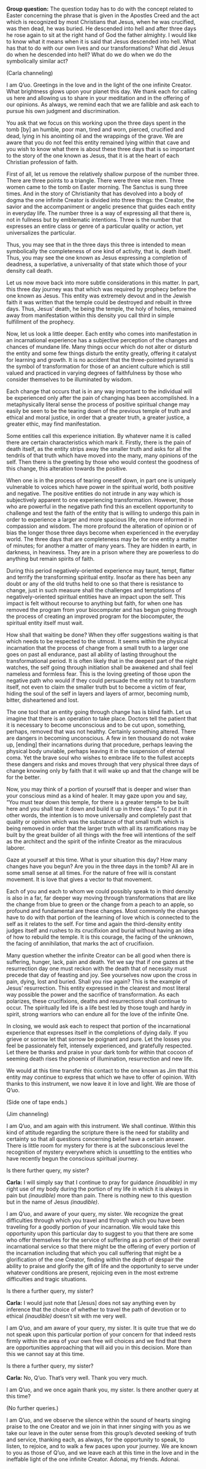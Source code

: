 <p class="group-question"><strong>Group question:</strong> The question today has to do with the concept related to Easter concerning the phrase that is given in the Apostles Creed and the act which is recognized by most Christians that Jesus, when he was crucified, was then dead, he was buried. He descended into hell and after three days he rose again to sit at the right hand of God the father almighty. I would like to know what it means when it is said that Jesus descended into hell. What has that to do with our own lives and our transformations? What did Jesus do when he descended into hell? What do we do when we do the symbolically similar act?</p>
<p class="channel-type">(Carla channeling)</p>
<p>I am Q’uo. Greetings in the love and in the light of the one infinite Creator. What brightness glows upon your planet this day. We thank each for calling us here and allowing us to share in your meditation and in the offering of our opinions. As always, we remind each that we are fallible and ask each to pursue his own judgment and discrimination.</p>
<p>You ask that we focus on this working upon the three days spent in the tomb [by] an humble, poor man, tired and worn, pierced, crucified and dead, lying in his anointing oil and the wrappings of the grave. We are aware that you do not feel this entity remained lying within that cave and you wish to know what there is about these three days that is so important to the story of the one known as Jesus, that it is at the heart of each Christian profession of faith.</p>
<p>First of all, let us remove the relatively shallow purpose of the number three. There are three points to a triangle. There were three wise men. Three women came to the tomb on Easter morning. The Sanctus is sung three times. And in the story of Christianity that has devolved into a body of dogma the one infinite Creator is divided into three things: the Creator, the savior and the accompaniment or angelic presence that guides each entity in everyday life. The number three is a way of expressing all that there is, not in fullness but by emblematic intentions. Three is the number that expresses an entire class or genre of a particular quality or action, yet universalizes the particular.</p>
<p>Thus, you may see that in the three days this three is intended to mean symbolically the completeness of one kind of activity, that is, death itself. Thus, you may see the one known as Jesus expressing a completion of deadness, a superlative, a universality of that state which those of your density call death.</p>
<p>Let us now move back into more subtle considerations in this matter. In part, this three day journey was that which was required by prophecy before the one known as Jesus. This entity was extremely devout and in the Jewish faith it was written that the temple could be destroyed and rebuilt in three days. Thus, Jesus’ death, he being the temple, the holy of holies, remained away from manifestation within this density you call third in simple fulfillment of the prophecy.</p>
<p>Now, let us look a little deeper. Each entity who comes into manifestation in an incarnational experience has a subjective perception of the changes and chances of mundane life. Many things occur which do not alter or disturb the entity and some few things disturb the entity greatly, offering it catalyst for learning and growth. It is no accident that the three-pointed pyramid is the symbol of transformation for those of an ancient culture which is still valued and practiced in varying degrees of faithfulness by those who consider themselves to be illuminated by wisdom.</p>
<p>Each change that occurs that is in any way important to the individual will be experienced only after the pain of changing has been accomplished. In a metaphysically literal sense the process of positive spiritual change may easily be seen to be the tearing down of the previous temple of truth and ethical and moral justice, in order that a greater truth, a greater justice, a greater ethic, may find manifestation.</p>
<p>Some entities call this experience initiation. By whatever name it is called there are certain characteristics which mark it. Firstly, there is the pain of death itself, as the entity strips away the smaller truth and asks for all the tendrils of that truth which have moved into the many, many opinions of the self. Then there is the greeting by those who would contest the goodness of this change, this alteration towards the positive.</p>
<p>When one is in the process of tearing oneself down, in part one is uniquely vulnerable to voices which have power in the spiritual world, both positive and negative. The positive entities do not intrude in any way which is subjectively apparent to one experiencing transformation. However, those who are powerful in the negative path find this an excellent opportunity to challenge and test the faith of the entity that is willing to undergo this pain in order to experience a larger and more spacious life, one more informed in compassion and wisdom. The more profound the alteration of opinion or of bias the longer those three days become when experienced in the everyday world. The three days that are completeness may be for one entity a matter of minutes; for another a matter of many years. They are hidden in earth, in darkness, in heaviness. They are in a prison where they are powerless to do anything but remain spirits of faith.</p>
<p>During this period negatively-oriented experience may taunt, tempt, flatter and terrify the transforming spiritual entity. Insofar as there has been any doubt or any of the old truths held to one so that there is resistance to change, just in such measure shall the challenges and temptations of negatively-oriented spiritual entities have an impact upon the self. This impact is felt without recourse to anything but faith, for when one has removed the program from your biocomputer and has begun going through the process of creating an improved program for the biocomputer, the spiritual entity itself must wait.</p>
<p>How shall that waiting be done? When they offer suggestions waiting is that which needs to be respected to the utmost. It seems within the physical incarnation that the process of change from a small truth to a larger one goes on past all endurance, past all ability of lasting throughout the transformational period. It is often likely that in the deepest part of the night watches, the self going through initiation shall be awakened and shall feel nameless and formless fear. This is the loving greeting of those upon the negative path who would if they could persuade the entity not to transform itself, not even to claim the smaller truth but to become a victim of fear, hiding the soul of the self in layers and layers of armor, becoming numb, bitter, disheartened and lost.</p>
<p>The one tool that an entity going through change has is blind faith. Let us imagine that there is an operation to take place. Doctors tell the patient that it is necessary to become unconscious and to be cut upon, something, perhaps, removed that was not healthy. Certainly something altered. There are dangers in becoming unconscious. A few in ten thousand do not wake up, [ending] their incarnations during that procedure, perhaps leaving the physical body unviable, perhaps leaving it in the suspension of eternal coma. Yet the brave soul who wishes to embrace life to the fullest accepts these dangers and risks and moves through that very physical three days of change knowing only by faith that it will wake up and that the change will be for the better.</p>
<p>Now, you may think of a portion of yourself that is deeper and wiser than your conscious mind as a kind of healer. It may gaze upon you and say, “You must tear down this temple, for there is a greater temple to be built here and you shall tear it down and build it up in three days.” To put it in other words, the intention is to move universally and completely past that quality or opinion which was the substance of that small truth which is being removed in order that the larger truth with all its ramifications may be built by the great builder of all things with the free will intentions of the self as the architect and the spirit of the infinite Creator as the miraculous laborer.</p>
<p>Gaze at yourself at this time. What is your situation this day? How many changes have you begun? Are you in the three days in the tomb? All are in some small sense at all times. For the nature of free will is constant movement. It is love that gives a vector to that movement.</p>
<p>Each of you and each to whom we could possibly speak to in third density is also in a far, far deeper way moving through transformations that are like the change from blue to green or the change from a peach to an apple, so profound and fundamental are these changes. Most commonly the changes have to do with that portion of the learning of love which is connected to the self as it relates to the self. For time and again the third-density entity judges itself and rushes to its crucifixion and burial without having an idea of how to rebuild the temple. It is this courage, the facing of the unknown, the facing of annihilation, that marks the act of crucifixion.</p>
<p>Many question whether the infinite Creator can be all good when there is suffering, hunger, lack, pain and death. Yet we say that if one gazes at the resurrection day one must reckon with the death that of necessity must precede that day of feasting and joy. See yourselves now upon the cross in pain, dying, lost and buried. Shall you rise again? This is the example of Jesus’ resurrection. This entity expressed in the clearest and most literal way possible the power and the sacrifice of transformation. As each polarizes, these crucifixions, deaths and resurrections shall continue to occur. The spiritually led life is a life best led by those tough and hardy in spirit, strong warriors who can endure all for the love of the infinite One.</p>
<p>In closing, we would ask each to respect that portion of the incarnational experience that expresses itself in the completions of dying daily. If you grieve or sorrow let that sorrow be poignant and pure. Let the losses you feel be passionately felt, intensely experienced, and gratefully respected. Let there be thanks and praise in your dark tomb for within that cocoon of seeming death rises the phoenix of illumination, resurrection and new life.</p>
<p>We would at this time transfer this contact to the one known as Jim that this entity may continue to express that which we have to offer of opinion. With thanks to this instrument, we now leave it in love and light. We are those of Q’uo.</p>
<p class="comment">(Side one of tape ends.)</p>
<p class="channel-type">(Jim channeling)</p>
<p>I am Q’uo, and am again with this instrument. We shall continue. Within this kind of attitude regarding the scripture there is the need for stability and certainty so that all questions concerning belief have a certain answer. There is little room for mystery for there is at the subconscious level the recognition of mystery everywhere which is unsettling to the entities who have recently begun the conscious spiritual journey.</p>
<p>Is there further query, my sister?</p>
<p><strong>Carla:</strong> I will simply say that I continue to pray for guidance <em>(inaudible)</em> in my right use of my body during the portion of my life in which it is always in pain but <em>(inaudible)</em> more than pain. There is nothing new to this question but in the name of Jesus <em>(inaudible)</em>.</p>
<p>I am Q’uo, and aware of your query, my sister. We recognize the great difficulties through which you travel and through which you have been traveling for a goodly portion of your incarnation. We would take this opportunity upon this particular day to suggest to you that there are some who offer themselves for the service of suffering as a portion of their overall incarnational service so that there might be the offering of every portion of the incarnation including that which you call suffering that might be a glorification of the one Creator, finding within the depth of despair the ability to praise and glorify the gift of life and the opportunity to serve under whatever conditions are present, rejoicing even in the most extreme difficulties and tragic situations.</p>
<p>Is there a further query, my sister?</p>
<p><strong>Carla:</strong> I would just note that [Jesus] does not say anything even by inference that the choice of whether to travel the path of devotion or to ethical <em>(inaudible)</em> doesn’t sit with me very well.</p>
<p>I am Q’uo, and am aware of your query, my sister. It is quite true that we do not speak upon this particular portion of your concern for that indeed rests firmly within the area of your own free will choices and we find that there are opportunities approaching that will aid you in this decision. More than this we cannot say at this time.</p>
<p>Is there a further query, my sister?</p>
<p><strong>Carla:</strong> No, Q’uo. That’s very well. Thank you very much.</p>
<p>I am Q’uo, and we once again thank you, my sister. Is there another query at this time?</p>
<p class="comment">(No further queries.)</p>
<p>I am Q’uo, and we observe the silence within the sound of hearts singing praise to the one Creator and we join in that inner singing with you as we take our leave in the outer sense from this group’s devoted seeking of truth and service, thanking each, as always, for the opportunity to speak, to listen, to rejoice, and to walk a few paces upon your journey. We are known to you as those of Q’uo, and we leave each at this time in the love and in the ineffable light of the one infinite Creator. Adonai, my friends. Adonai.</p>